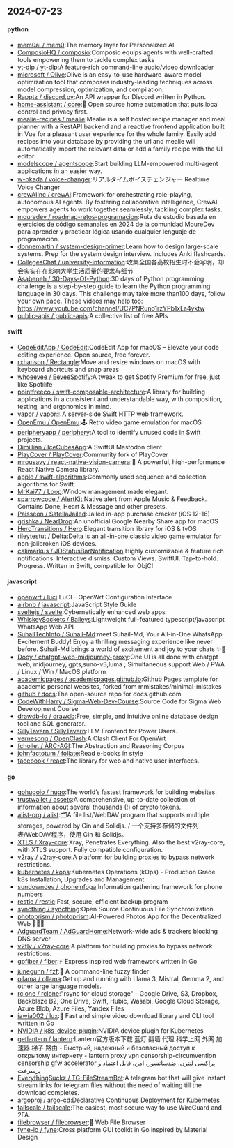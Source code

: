 ## 2024-07-23

#### python
* [mem0ai / mem0](https://github.com/mem0ai/mem0):The memory layer for Personalized AI
* [ComposioHQ / composio](https://github.com/ComposioHQ/composio):Composio equips agents with well-crafted tools empowering them to tackle complex tasks
* [yt-dlp / yt-dlp](https://github.com/yt-dlp/yt-dlp):A feature-rich command-line audio/video downloader
* [microsoft / Olive](https://github.com/microsoft/Olive):Olive is an easy-to-use hardware-aware model optimization tool that composes industry-leading techniques across model compression, optimization, and compilation.
* [Rapptz / discord.py](https://github.com/Rapptz/discord.py):An API wrapper for Discord written in Python.
* [home-assistant / core](https://github.com/home-assistant/core):🏡 Open source home automation that puts local control and privacy first.
* [mealie-recipes / mealie](https://github.com/mealie-recipes/mealie):Mealie is a self hosted recipe manager and meal planner with a RestAPI backend and a reactive frontend application built in Vue for a pleasant user experience for the whole family. Easily add recipes into your database by providing the url and mealie will automatically import the relevant data or add a family recipe with the UI editor
* [modelscope / agentscope](https://github.com/modelscope/agentscope):Start building LLM-empowered multi-agent applications in an easier way.
* [w-okada / voice-changer](https://github.com/w-okada/voice-changer):リアルタイムボイスチェンジャー Realtime Voice Changer
* [crewAIInc / crewAI](https://github.com/crewAIInc/crewAI):Framework for orchestrating role-playing, autonomous AI agents. By fostering collaborative intelligence, CrewAI empowers agents to work together seamlessly, tackling complex tasks.
* [mouredev / roadmap-retos-programacion](https://github.com/mouredev/roadmap-retos-programacion):Ruta de estudio basada en ejercicios de código semanales en 2024 de la comunidad MoureDev para aprender y practicar lógica usando cualquier lenguaje de programación.
* [donnemartin / system-design-primer](https://github.com/donnemartin/system-design-primer):Learn how to design large-scale systems. Prep for the system design interview. Includes Anki flashcards.
* [CollegesChat / university-information](https://github.com/CollegesChat/university-information):收集全国各高校招生时不会写明，却会实实在在影响大学生活质量的要求与细节
* [Asabeneh / 30-Days-Of-Python](https://github.com/Asabeneh/30-Days-Of-Python):30 days of Python programming challenge is a step-by-step guide to learn the Python programming language in 30 days. This challenge may take more than100 days, follow your own pace. These videos may help too: https://www.youtube.com/channel/UC7PNRuno1rzYPb1xLa4yktw
* [public-apis / public-apis](https://github.com/public-apis/public-apis):A collective list of free APIs

#### swift
* [CodeEditApp / CodeEdit](https://github.com/CodeEditApp/CodeEdit):CodeEdit App for macOS – Elevate your code editing experience. Open source, free forever.
* [rxhanson / Rectangle](https://github.com/rxhanson/Rectangle):Move and resize windows on macOS with keyboard shortcuts and snap areas
* [whoeevee / EeveeSpotify](https://github.com/whoeevee/EeveeSpotify):A tweak to get Spotify Premium for free, just like Spotilife
* [pointfreeco / swift-composable-architecture](https://github.com/pointfreeco/swift-composable-architecture):A library for building applications in a consistent and understandable way, with composition, testing, and ergonomics in mind.
* [vapor / vapor](https://github.com/vapor/vapor):💧 A server-side Swift HTTP web framework.
* [OpenEmu / OpenEmu](https://github.com/OpenEmu/OpenEmu):🕹 Retro video game emulation for macOS
* [peripheryapp / periphery](https://github.com/peripheryapp/periphery):A tool to identify unused code in Swift projects.
* [Dimillian / IceCubesApp](https://github.com/Dimillian/IceCubesApp):A SwiftUI Mastodon client
* [PlayCover / PlayCover](https://github.com/PlayCover/PlayCover):Community fork of PlayCover
* [mrousavy / react-native-vision-camera](https://github.com/mrousavy/react-native-vision-camera):📸 A powerful, high-performance React Native Camera library.
* [apple / swift-algorithms](https://github.com/apple/swift-algorithms):Commonly used sequence and collection algorithms for Swift
* [MrKai77 / Loop](https://github.com/MrKai77/Loop):Window management made elegant.
* [sparrowcode / AlertKit](https://github.com/sparrowcode/AlertKit):Native alert from Apple Music & Feedback. Contains Done, Heart & Message and other presets.
* [Paisseon / SatellaJailed](https://github.com/Paisseon/SatellaJailed):Jailed in-app purchase cracker (iOS 12-16)
* [grishka / NearDrop](https://github.com/grishka/NearDrop):An unofficial Google Nearby Share app for macOS
* [HeroTransitions / Hero](https://github.com/HeroTransitions/Hero):Elegant transition library for iOS & tvOS
* [rileytestut / Delta](https://github.com/rileytestut/Delta):Delta is an all-in-one classic video game emulator for non-jailbroken iOS devices.
* [calimarkus / JDStatusBarNotification](https://github.com/calimarkus/JDStatusBarNotification):Highly customizable & feature rich notifications. Interactive dismiss. Custom Views. SwiftUI. Tap-to-hold. Progress. Written in Swift, compatible for ObjC!

#### javascript
* [openwrt / luci](https://github.com/openwrt/luci):LuCI - OpenWrt Configuration Interface
* [airbnb / javascript](https://github.com/airbnb/javascript):JavaScript Style Guide
* [sveltejs / svelte](https://github.com/sveltejs/svelte):Cybernetically enhanced web apps
* [WhiskeySockets / Baileys](https://github.com/WhiskeySockets/Baileys):Lightweight full-featured typescript/javascript WhatsApp Web API
* [SuhailTechInfo / Suhail-Md](https://github.com/SuhailTechInfo/Suhail-Md):meet Suhail-Md, Your All-in-One WhatsApp Excitement Buddy! Enjoy a thrilling messaging experience like never before. Suhail-Md brings a world of excitement and joy to your chats ✨🤖
* [Dooy / chatgpt-web-midjourney-proxy](https://github.com/Dooy/chatgpt-web-midjourney-proxy):One UI is all done with chatgpt web, midjourney, gpts,suno-v3,luma ; Simultaneous support Web / PWA / Linux / Win / MacOS platform
* [academicpages / academicpages.github.io](https://github.com/academicpages/academicpages.github.io):Github Pages template for academic personal websites, forked from mmistakes/minimal-mistakes
* [github / docs](https://github.com/github/docs):The open-source repo for docs.github.com
* [CodeWithHarry / Sigma-Web-Dev-Course](https://github.com/CodeWithHarry/Sigma-Web-Dev-Course):Source Code for Sigma Web Development Course
* [drawdb-io / drawdb](https://github.com/drawdb-io/drawdb):Free, simple, and intuitive online database design tool and SQL generator.
* [SillyTavern / SillyTavern](https://github.com/SillyTavern/SillyTavern):LLM Frontend for Power Users.
* [vernesong / OpenClash](https://github.com/vernesong/OpenClash):A Clash Client For OpenWrt
* [fchollet / ARC-AGI](https://github.com/fchollet/ARC-AGI):The Abstraction and Reasoning Corpus
* [johnfactotum / foliate](https://github.com/johnfactotum/foliate):Read e-books in style
* [facebook / react](https://github.com/facebook/react):The library for web and native user interfaces.

#### go
* [gohugoio / hugo](https://github.com/gohugoio/hugo):The world’s fastest framework for building websites.
* [trustwallet / assets](https://github.com/trustwallet/assets):A comprehensive, up-to-date collection of information about several thousands (!) of crypto tokens.
* [alist-org / alist](https://github.com/alist-org/alist):🗂️A file list/WebDAV program that supports multiple storages, powered by Gin and Solidjs. / 一个支持多存储的文件列表/WebDAV程序，使用 Gin 和 Solidjs。
* [XTLS / Xray-core](https://github.com/XTLS/Xray-core):Xray, Penetrates Everything. Also the best v2ray-core, with XTLS support. Fully compatible configuration.
* [v2ray / v2ray-core](https://github.com/v2ray/v2ray-core):A platform for building proxies to bypass network restrictions.
* [kubernetes / kops](https://github.com/kubernetes/kops):Kubernetes Operations (kOps) - Production Grade k8s Installation, Upgrades and Management
* [sundowndev / phoneinfoga](https://github.com/sundowndev/phoneinfoga):Information gathering framework for phone numbers
* [restic / restic](https://github.com/restic/restic):Fast, secure, efficient backup program
* [syncthing / syncthing](https://github.com/syncthing/syncthing):Open Source Continuous File Synchronization
* [photoprism / photoprism](https://github.com/photoprism/photoprism):AI-Powered Photos App for the Decentralized Web 🌈💎✨
* [AdguardTeam / AdGuardHome](https://github.com/AdguardTeam/AdGuardHome):Network-wide ads & trackers blocking DNS server
* [v2fly / v2ray-core](https://github.com/v2fly/v2ray-core):A platform for building proxies to bypass network restrictions.
* [gofiber / fiber](https://github.com/gofiber/fiber):⚡️ Express inspired web framework written in Go
* [junegunn / fzf](https://github.com/junegunn/fzf):🌸 A command-line fuzzy finder
* [ollama / ollama](https://github.com/ollama/ollama):Get up and running with Llama 3, Mistral, Gemma 2, and other large language models.
* [rclone / rclone](https://github.com/rclone/rclone):"rsync for cloud storage" - Google Drive, S3, Dropbox, Backblaze B2, One Drive, Swift, Hubic, Wasabi, Google Cloud Storage, Azure Blob, Azure Files, Yandex Files
* [iawia002 / lux](https://github.com/iawia002/lux):👾 Fast and simple video download library and CLI tool written in Go
* [NVIDIA / k8s-device-plugin](https://github.com/NVIDIA/k8s-device-plugin):NVIDIA device plugin for Kubernetes
* [getlantern / lantern](https://github.com/getlantern/lantern):Lantern官方版本下载 蓝灯 翻墙 代理 科学上网 外网 加速器 梯子 路由 - Быстрый, надежный и безопасный доступ к открытому интернету - lantern proxy vpn censorship-circumvention censorship gfw accelerator پراکسی لنترن، ضدسانسور، امن، قابل اعتماد و پرسرعت
* [EverythingSuckz / TG-FileStreamBot](https://github.com/EverythingSuckz/TG-FileStreamBot):A telegram bot that will give instant stream links for telegram files without the need of waiting till the download completes.
* [argoproj / argo-cd](https://github.com/argoproj/argo-cd):Declarative Continuous Deployment for Kubernetes
* [tailscale / tailscale](https://github.com/tailscale/tailscale):The easiest, most secure way to use WireGuard and 2FA.
* [filebrowser / filebrowser](https://github.com/filebrowser/filebrowser):📂 Web File Browser
* [fyne-io / fyne](https://github.com/fyne-io/fyne):Cross platform GUI toolkit in Go inspired by Material Design
